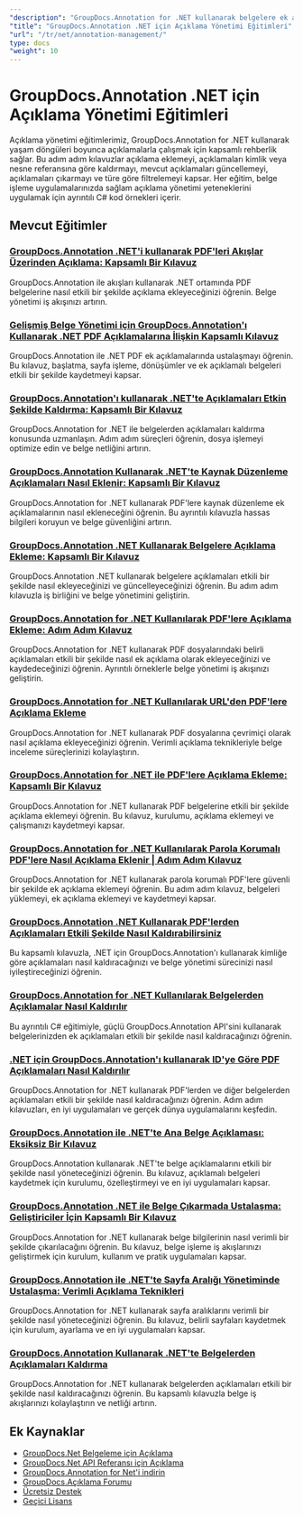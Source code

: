 ```yaml
---
"description": "GroupDocs.Annotation for .NET kullanarak belgelere ek açıklamalar ekleme, kaldırma, güncelleme ve yönetmeye ilişkin kapsamlı eğitimler."
"title": "GroupDocs.Annotation .NET için Açıklama Yönetimi Eğitimleri"
"url": "/tr/net/annotation-management/"
type: docs
"weight": 10
---
```


# GroupDocs.Annotation .NET için Açıklama Yönetimi Eğitimleri

Açıklama yönetimi eğitimlerimiz, GroupDocs.Annotation for .NET kullanarak yaşam döngüleri boyunca açıklamalarla çalışmak için kapsamlı rehberlik sağlar. Bu adım adım kılavuzlar açıklama eklemeyi, açıklamaları kimlik veya nesne referansına göre kaldırmayı, mevcut açıklamaları güncellemeyi, açıklamaları çıkarmayı ve türe göre filtrelemeyi kapsar. Her eğitim, belge işleme uygulamalarınızda sağlam açıklama yönetimi yeteneklerini uygulamak için ayrıntılı C# kod örnekleri içerir.

## Mevcut Eğitimler

### [GroupDocs.Annotation .NET'i kullanarak PDF'leri Akışlar Üzerinden Açıklama: Kapsamlı Bir Kılavuz](./annotate-pdfs-groupdocs-dotnet-streams/)
GroupDocs.Annotation ile akışları kullanarak .NET ortamında PDF belgelerine nasıl etkili bir şekilde açıklama ekleyeceğinizi öğrenin. Belge yönetimi iş akışınızı artırın.

### [Gelişmiş Belge Yönetimi için GroupDocs.Annotation'ı Kullanarak .NET PDF Açıklamalarına İlişkin Kapsamlı Kılavuz](./net-pdf-annotation-groupdocs-guide/)
GroupDocs.Annotation ile .NET PDF ek açıklamalarında ustalaşmayı öğrenin. Bu kılavuz, başlatma, sayfa işleme, dönüşümler ve ek açıklamalı belgeleri etkili bir şekilde kaydetmeyi kapsar.

### [GroupDocs.Annotation'ı kullanarak .NET'te Açıklamaları Etkin Şekilde Kaldırma: Kapsamlı Bir Kılavuz](./remove-annotations-net-groupdocs-tutorial/)
GroupDocs.Annotation for .NET ile belgelerden açıklamaları kaldırma konusunda uzmanlaşın. Adım adım süreçleri öğrenin, dosya işlemeyi optimize edin ve belge netliğini artırın.

### [GroupDocs.Annotation Kullanarak .NET'te Kaynak Düzenleme Açıklamaları Nasıl Eklenir: Kapsamlı Bir Kılavuz](./groupdocs-annotation-dotnet-resource-redaction/)
GroupDocs.Annotation for .NET kullanarak PDF'lere kaynak düzenleme ek açıklamalarının nasıl ekleneceğini öğrenin. Bu ayrıntılı kılavuzla hassas bilgileri koruyun ve belge güvenliğini artırın.

### [GroupDocs.Annotation .NET Kullanarak Belgelere Açıklama Ekleme: Kapsamlı Bir Kılavuz](./annotate-documents-groupdocs-dotnet/)
GroupDocs.Annotation .NET kullanarak belgelere açıklamaları etkili bir şekilde nasıl ekleyeceğinizi ve güncelleyeceğinizi öğrenin. Bu adım adım kılavuzla iş birliğini ve belge yönetimini geliştirin.

### [GroupDocs.Annotation for .NET Kullanılarak PDF'lere Açıklama Ekleme: Adım Adım Kılavuz](./annotate-pdfs-groupdocs-annotation-net/)
GroupDocs.Annotation for .NET kullanarak PDF dosyalarındaki belirli açıklamaları etkili bir şekilde nasıl ek açıklama olarak ekleyeceğinizi ve kaydedeceğinizi öğrenin. Ayrıntılı örneklerle belge yönetimi iş akışınızı geliştirin.

### [GroupDocs.Annotation for .NET Kullanılarak URL'den PDF'lere Açıklama Ekleme](./annotate-pdfs-online-groupdocs-annotation-net/)
GroupDocs.Annotation for .NET kullanarak PDF dosyalarına çevrimiçi olarak nasıl açıklama ekleyeceğinizi öğrenin. Verimli açıklama teknikleriyle belge inceleme süreçlerinizi kolaylaştırın.

### [GroupDocs.Annotation for .NET ile PDF'lere Açıklama Ekleme: Kapsamlı Bir Kılavuz](./annotate-pdf-groupdocs-annotation-net/)
GroupDocs.Annotation for .NET kullanarak PDF belgelerine etkili bir şekilde açıklama eklemeyi öğrenin. Bu kılavuz, kurulumu, açıklama eklemeyi ve çalışmanızı kaydetmeyi kapsar.

### [GroupDocs.Annotation for .NET Kullanılarak Parola Korumalı PDF'lere Nasıl Açıklama Eklenir | Adım Adım Kılavuz](./annotate-password-protected-pdfs-groupdocs-dotnet/)
GroupDocs.Annotation for .NET kullanarak parola korumalı PDF'lere güvenli bir şekilde ek açıklama eklemeyi öğrenin. Bu adım adım kılavuz, belgeleri yüklemeyi, ek açıklama eklemeyi ve kaydetmeyi kapsar.

### [GroupDocs.Annotation .NET Kullanarak PDF'lerden Açıklamaları Etkili Şekilde Nasıl Kaldırabilirsiniz](./annotation-removal-pdf-groupdocs-dotnet-guide/)
Bu kapsamlı kılavuzla, .NET için GroupDocs.Annotation'ı kullanarak kimliğe göre açıklamaları nasıl kaldıracağınızı ve belge yönetimi sürecinizi nasıl iyileştireceğinizi öğrenin.

### [GroupDocs.Annotation for .NET Kullanılarak Belgelerden Açıklamalar Nasıl Kaldırılır](./remove-annotations-groupdocs-annotation-dotnet/)
Bu ayrıntılı C# eğitimiyle, güçlü GroupDocs.Annotation API'sini kullanarak belgelerinizden ek açıklamaları etkili bir şekilde nasıl kaldıracağınızı öğrenin.

### [.NET için GroupDocs.Annotation'ı kullanarak ID'ye Göre PDF Açıklamaları Nasıl Kaldırılır](./manage-pdf-annotations-groupdocs-dotnet-remove-id/)
GroupDocs.Annotation for .NET kullanarak PDF'lerden ve diğer belgelerden açıklamaları etkili bir şekilde nasıl kaldıracağınızı öğrenin. Adım adım kılavuzları, en iyi uygulamaları ve gerçek dünya uygulamalarını keşfedin.

### [GroupDocs.Annotation ile .NET'te Ana Belge Açıklaması: Eksiksiz Bir Kılavuz](./mastering-document-annotation-dotnet-groupdocs/)
GroupDocs.Annotation kullanarak .NET'te belge açıklamalarını etkili bir şekilde nasıl yöneteceğinizi öğrenin. Bu kılavuz, açıklamalı belgeleri kaydetmek için kurulumu, özelleştirmeyi ve en iyi uygulamaları kapsar.

### [GroupDocs.Annotation .NET ile Belge Çıkarmada Ustalaşma: Geliştiriciler İçin Kapsamlı Bir Kılavuz](./mastering-document-extraction-groupdocs-annotation-net/)
GroupDocs.Annotation for .NET kullanarak belge bilgilerinin nasıl verimli bir şekilde çıkarılacağını öğrenin. Bu kılavuz, belge işleme iş akışlarınızı geliştirmek için kurulum, kullanım ve pratik uygulamaları kapsar.

### [GroupDocs.Annotation ile .NET'te Sayfa Aralığı Yönetiminde Ustalaşma: Verimli Açıklama Teknikleri](./groupdocs-annotation-dotnet-page-range-management/)
GroupDocs.Annotation for .NET kullanarak sayfa aralıklarını verimli bir şekilde nasıl yöneteceğinizi öğrenin. Bu kılavuz, belirli sayfaları kaydetmek için kurulum, ayarlama ve en iyi uygulamaları kapsar.

### [GroupDocs.Annotation Kullanarak .NET'te Belgelerden Açıklamaları Kaldırma](./remove-annotations-dotnet-groupdocs/)
GroupDocs.Annotation for .NET kullanarak belgelerden açıklamaları etkili bir şekilde nasıl kaldıracağınızı öğrenin. Bu kapsamlı kılavuzla belge iş akışlarınızı kolaylaştırın ve netliği artırın.

## Ek Kaynaklar

- [GroupDocs.Net Belgeleme için Açıklama](https://docs.groupdocs.com/annotation/net/)
- [GroupDocs.Net API Referansı için Açıklama](https://reference.groupdocs.com/annotation/net/)
- [GroupDocs.Annotation for Net'i indirin](https://releases.groupdocs.com/annotation/net/)
- [GroupDocs.Açıklama Forumu](https://forum.groupdocs.com/c/annotation)
- [Ücretsiz Destek](https://forum.groupdocs.com/)
- [Geçici Lisans](https://purchase.groupdocs.com/temporary-license/)